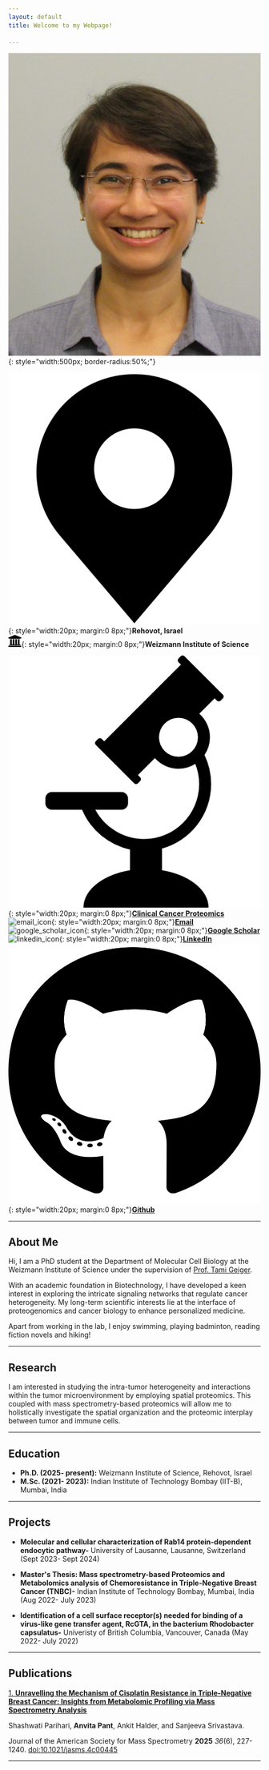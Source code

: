 ```yaml
---
layout: default
title: Welcome to my Webpage!

---
```



![Your Photo](assets/AP_linkedin_pic.JPG){: style="width:500px; border-radius:50%;"}

![location_icon](assets/location-pin.svg){: style="width:20px; margin:0 8px;"}**Rehovot, Israel**  
![university_icon](assets/university-1.svg){: style="width:20px; margin:0 8px;"}**Weizmann Institute of Science**

![lab_icon](assets/lab_icon_1.png){: style="width:20px; margin:0 8px;"}[**Clinical Cancer Proteomics**](https://www.weizmann.ac.il/mcb/TGeiger/home)  
![email_icon](https://cdn.jsdelivr.net/gh/simple-icons/simple-icons/icons/gmail.svg){: style="width:20px; margin:0 8px;"}[**Email**](mailto:anvita.pant@weizmann.ac.il)  
![google_scholar_icon](assests/google-scholar.jpg){: style="width:20px; margin:0 8px;"}[**Google Scholar**](https://scholar.google.com/citations?user=0D6QbOUAAAAJ&hl=en)  
![linkedin_icon](https://cdn.jsdelivr.net/gh/simple-icons/simple-icons/icons/linkedin.svg){: style="width:20px; margin:0 8px;"}[**LinkedIn**](https://www.linkedin.com/in/anvita-pant/)   
![github_icon](assets/github.svg){: style="width:20px; margin:0 8px;"}[**Github**](https://github.com/pantanvita)

---
  
## About Me

Hi, I am a PhD student at the Department of Molecular Cell Biology at the Weizmann Institute of Science under the supervision of [Prof. Tami Geiger](https://www.weizmann.ac.il/mcb/TGeiger/home).

With an academic foundation in Biotechnology, I have developed a keen interest in exploring the intricate signaling networks that regulate cancer heterogeneity. My long-term scientific interests lie at the interface of proteogenomics and cancer biology to enhance personalized medicine.

Apart from working in the lab, I enjoy swimming, playing badminton, reading fiction novels and hiking!

---

## Research

I am interested in studying the intra-tumor heterogeneity and interactions within the tumor microenvironment by employing spatial proteomics. This coupled with mass spectrometry-based proteomics will allow me to holistically investigate the spatial organization and the proteomic interplay between tumor and immune cells.

---
  
## Education

- **Ph.D. (2025- present):** Weizmann Institute of Science, Rehovot, Israel 
- **M.Sc. (2021- 2023):** Indian Institute of Technology Bombay (IIT-B), Mumbai, India

---
  
## Projects

- **Molecular and cellular characterization of Rab14 protein-dependent endocytic pathway-** University of Lausanne, Lausanne, Switzerland (Sept 2023- Sept 2024)  
  
- **Master's Thesis: Mass spectrometry-based Proteomics and Metabolomics analysis of Chemoresistance in Triple-Negative Breast Cancer (TNBC)-** Indian Institute of Technology Bombay, Mumbai, India (Aug 2022- July 2023)

- **Identification of a cell surface receptor(s) needed for binding of a virus-like gene transfer agent, RcGTA, in the bacterium Rhodobacter capsulatus-** Univeristy of British Columbia, Vancouver, Canada (May 2022- July 2022)
  
---
  
## Publications

[1. **Unravelling the Mechanism of Cisplatin Resistance in Triple-Negative Breast Cancer: Insights from Metabolomic Profiling via Mass Spectrometry Analysis**](https://pubs.acs.org/doi/10.1021/jasms.4c00445)

Shashwati Parihari, **Anvita Pant**, Ankit Halder, and Sanjeeva Srivastava. 

Journal of the American Society for Mass Spectrometry **2025** *36*(6), 227-1240. [doi:10.1021/jasms.4c00445](10.1021/jasms.4c00445)  

---


